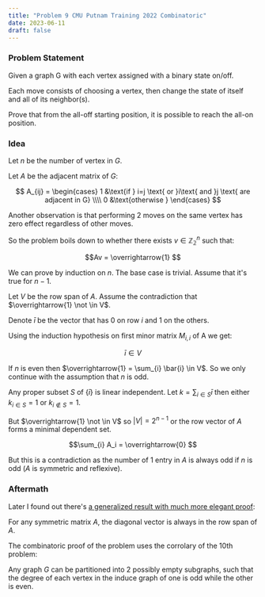 ```yaml
---
title: "Problem 9 CMU Putnam Training 2022 Combinatoric"
date: 2023-06-11
draft: false
---
```


### Problem Statement

Given a graph G with each vertex assigned with a binary state on/off.

Each move consists of choosing a vertex, then change the state of itself and all of its neighbor(s).

Prove that from the all-off starting position, it is possible to reach the all-on position.

### Idea

Let $n$ be the number of vertex in $G$.

Let $A$ be the adjacent matrix of $G$:

$$
A_{ij} = \begin{cases}
   1 &\text{if } i=j \text{ or }i\text{ and }j \text{ are adjacent in G}  \\\\
   0 &\text{otherwise }
\end{cases}
$$

Another observation is that performing 2 moves on the same vertex has zero effect regardless of other moves.

So the problem boils down to whether there exists $v \in \mathbb{Z_2}^n$ such that:

$$Av = \overrightarrow{1} $$

We can prove by induction on $n$. The base case is trivial. Assume that it's true for $n-1$.

Let $V$ be the row span of $A$. Assume the contradiction that $\overrightarrow{1} \not \in V$.

Denote $\bar{i}$ be the vector that has 0 on row $i$ and 1 on the others.

Using the induction hypothesis on first minor matrix $M_{i,i}$ of A we get:

$$\bar{i} \in V$$

If $n$ is even then $\overrightarrow{1} = \sum_{i} \bar{i} \in V$. So we only continue with the assumption that $n$ is odd.

Any proper subset $S$ of $\lbrace \bar{i} \rbrace$ is linear independent. Let $k = \sum_{i \in S} \bar{i}$ then either $k_{i \in S} = 1$ or $k_{i \not \in S} = 1$.

But $\overrightarrow{1} \not \in V$ so $\lvert V \rvert = 2^{n-1}$ or the row vector of $A$ forms a minimal dependent set.

$$\sum_{i} A_i = \overrightarrow{0} $$

But this is a contradiction as the number of 1 entry in $A$ is always odd if $n$ is odd ($A$ is symmetric and reflexive).

### Aftermath

Later I found out there's [a generalized result with much more elegant proof](https://math.stackexchange.com/questions/1748169/the-diagonal-of-a-symmetric-matrix-a-in-m-n-mathbbz-2):

For any symmetric matrix $A$, the diagonal vector is always in the row span of $A$.

The combinatoric proof of the problem uses the corrolary of the 10th problem: 

Any graph $G$ can be partitioned into 2 possibly empty subgraphs, such that the degree of each vertex in the induce graph of one is odd while the other is even.


